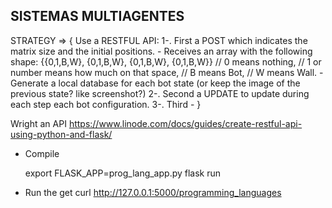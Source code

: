 ## SISTEMAS MULTIAGENTES

STRATEGY => {
    Use a RESTFUL API:
    1-. First a POST which indicates the matrix size and the initial positions.
    	- Receives an array with the following shape:
		{{0,1,B,W}, {0,1,B,W}, {0,1,B,W}, {0,1,B,W}} 
	    		// 0 means nothing, 
			// 1 or number means how much on that space, 
			// B means Bot,
			// W means Wall.
	- Generate a local database for each bot state (or keep the image of the previous state? like screenshot?)
    2-. Second a UPDATE to update during each step each bot configuration.
    3-. Third     	- 
}

Wright an API
https://www.linode.com/docs/guides/create-restful-api-using-python-and-flask/

- Compile

  export FLASK_APP=prog_lang_app.py
  flask run

- Run the get
  curl http://127.0.0.1:5000/programming_languages

